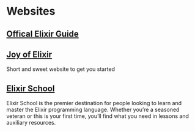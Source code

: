 # Websites

## [Offical Elixir Guide](https://elixir-lang.org/getting-started/introduction.html)

## [Joy of Elixir](https://joyofelixir.com/toc.html)

Short and sweet website to get you started

## [Elixir School](https://elixirschool.com/en)

Elixir School is the premier destination for people looking to learn and master the Elixir programming language. Whether you’re a seasoned veteran or this is your first time, you’ll find what you need in lessons and auxiliary resources.